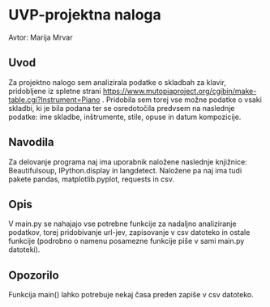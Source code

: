 # UVP-projektna naloga
Avtor: Marija Mrvar

## Uvod
Za projektno nalogo sem analizirala podatke o skladbah za klavir, pridobljene iz spletne strani https://www.mutopiaproject.org/cgibin/make-table.cgi?Instrument=Piano .
Pridobila sem torej vse možne podatke o vsaki skladbi, ki je bila podana ter se osredotočila predvsem na naslednje podatke: ime skladbe, inštrumente, stile, opuse in datum kompozicije. 

## Navodila
Za delovanje programa naj ima uporabnik naložene naslednje knjižnice: Beautifulsoup, IPython.display in langdetect. Naložene pa naj ima tudi pakete pandas, matplotlib.pyplot, requests in csv.

## Opis
V main.py se nahajajo vse potrebne funkcije za nadaljno analiziranje podatkov, torej pridobivanje url-jev, zapisovanje v csv datoteko in ostale funkcije (podrobno o namenu posamezne funkcije piše v sami main.py datoteki).

## Opozorilo
Funkcija main() lahko potrebuje nekaj časa preden zapiše v csv datoteko.

